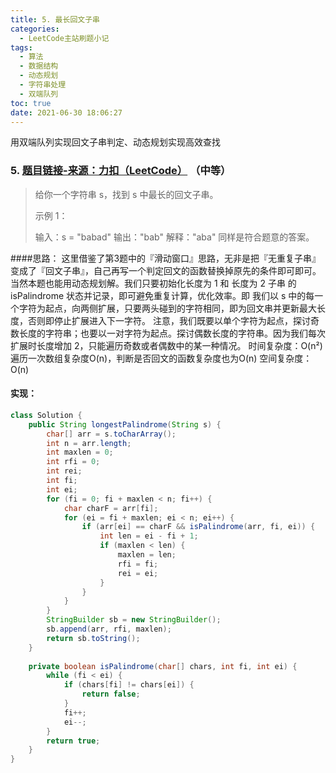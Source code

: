 ```yaml
---
title: 5. 最长回文子串
categories:
  - LeetCode主站刷题小记
tags:
  - 算法
  - 数据结构
  - 动态规划
  - 字符串处理
  - 双端队列
toc: true
date: 2021-06-30 18:06:27
---
```


[//]: # (下一行开始到<!--more-->为引文部分，引文会显示在预览中)
用双端队列实现回文子串判定、动态规划实现高效查找
<!--more-->
<script id="__bs_script__">//<![CDATA[
    document.write("<script async src='http://HOST:3000/browser-sync/browser-sync-client.js?v=2.26.14'><\/script>".replace("HOST", location.hostname));
//]]></script>

[//]: # (下一行开始为正文)
### 5.  [题目链接-来源：力扣（LeetCode）](https://leetcode-cn.com/problems/longest-palindromic-substring) （中等）
> 给你一个字符串 s，找到 s 中最长的回文子串。
> 
> 示例 1：
> 
> 输入：s = "babad"
> 输出："bab"
> 解释："aba" 同样是符合题意的答案。

####思路：
这里借鉴了第3题中的『滑动窗口』思路，无非是把『无重复子串』变成了『回文子串』，自己再写一个判定回文的函数替换掉原先的条件即可即可。
当然本题也能用动态规划解。我们只要初始化长度为 1 和 长度为 2 子串 的 isPalindrome 状态并记录，即可避免重复计算，优化效率。即 我们以 s 中的每一个字符为起点，向两侧扩展，只要两头碰到的字符相同，即为回文串并更新最大长度，否则即停止扩展进入下一字符。
注意，我们既要以单个字符为起点，探讨奇数长度的字符串；也要以一对字符为起点。探讨偶数长度的字符串。因为我们每次扩展时长度增加 2，只能遍历奇数或者偶数中的某一种情况。
时间复杂度：O(n²) 遍历一次数组复杂度O(n)，判断是否回文的函数复杂度也为O(n)
空间复杂度：O(n)

#### 实现：
```java
class Solution {
    public String longestPalindrome(String s) {
        char[] arr = s.toCharArray();
        int n = arr.length;
        int maxlen = 0;
        int rfi = 0;
        int rei;
        int fi;
        int ei;
        for (fi = 0; fi + maxlen < n; fi++) {
            char charF = arr[fi];
            for (ei = fi + maxlen; ei < n; ei++) {
                if (arr[ei] == charF && isPalindrome(arr, fi, ei)) {
                    int len = ei - fi + 1;
                    if (maxlen < len) {
                        maxlen = len;
                        rfi = fi;
                        rei = ei;
                    }
                }
            }
        }
        StringBuilder sb = new StringBuilder();
        sb.append(arr, rfi, maxlen);
        return sb.toString();
    }
    
    private boolean isPalindrome(char[] chars, int fi, int ei) {
        while (fi < ei) {
            if (chars[fi] != chars[ei]) {
                return false;
            }
            fi++;
            ei--;
        }
        return true;
    }
}
```